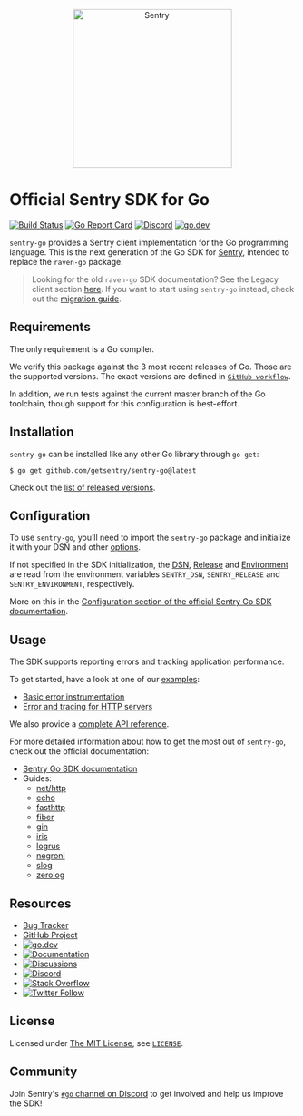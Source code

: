 <p align="center">
  <a href="https://sentry.io/?utm_source=github&utm_medium=logo" target="_blank">
    <picture>
      <source srcset="https://sentry-brand.storage.googleapis.com/sentry-logo-white.png" media="(prefers-color-scheme: dark)" />
      <source srcset="https://sentry-brand.storage.googleapis.com/sentry-logo-black.png" media="(prefers-color-scheme: light), (prefers-color-scheme: no-preference)" />
      <img src="https://sentry-brand.storage.googleapis.com/sentry-logo-black.png" alt="Sentry" width="280">
    </picture>
  </a>
</p>

# Official Sentry SDK for Go

[![Build Status](https://github.com/getsentry/sentry-go/actions/workflows/test.yml/badge.svg)](https://github.com/getsentry/sentry-go/actions/workflows/test.yml)
[![Go Report Card](https://goreportcard.com/badge/github.com/getsentry/sentry-go)](https://goreportcard.com/report/github.com/getsentry/sentry-go)
[![Discord](https://img.shields.io/discord/621778831602221064)](https://discord.gg/Ww9hbqr)
[![go.dev](https://img.shields.io/badge/go.dev-pkg-007d9c.svg?style=flat)](https://pkg.go.dev/github.com/getsentry/sentry-go)

`sentry-go` provides a Sentry client implementation for the Go programming
language. This is the next generation of the Go SDK for [Sentry](https://sentry.io/),
intended to replace the `raven-go` package.

> Looking for the old `raven-go` SDK documentation? See the Legacy client section [here](https://docs.sentry.io/clients/go/).
> If you want to start using `sentry-go` instead, check out the [migration guide](https://docs.sentry.io/platforms/go/migration/).

## Requirements

The only requirement is a Go compiler.

We verify this package against the 3 most recent releases of Go. Those are the
supported versions. The exact versions are defined in
[`GitHub workflow`](.github/workflows/test.yml).

In addition, we run tests against the current master branch of the Go toolchain,
though support for this configuration is best-effort.

## Installation

`sentry-go` can be installed like any other Go library through `go get`:

```console
$ go get github.com/getsentry/sentry-go@latest
```

Check out the [list of released versions](https://github.com/getsentry/sentry-go/releases).

## Configuration

To use `sentry-go`, you’ll need to import the `sentry-go` package and initialize
it with your DSN and other [options](https://pkg.go.dev/github.com/getsentry/sentry-go#ClientOptions).

If not specified in the SDK initialization, the
[DSN](https://docs.sentry.io/product/sentry-basics/dsn-explainer/),
[Release](https://docs.sentry.io/product/releases/) and
[Environment](https://docs.sentry.io/product/sentry-basics/environments/)
are read from the environment variables `SENTRY_DSN`, `SENTRY_RELEASE` and
`SENTRY_ENVIRONMENT`, respectively.

More on this in the [Configuration section of the official Sentry Go SDK documentation](https://docs.sentry.io/platforms/go/configuration/).

## Usage

The SDK supports reporting errors and tracking application performance.

To get started, have a look at one of our [examples](_examples/):
- [Basic error instrumentation](_examples/basic/main.go)
- [Error and tracing for HTTP servers](_examples/http/main.go)

We also provide a [complete API reference](https://pkg.go.dev/github.com/getsentry/sentry-go).

For more detailed information about how to get the most out of `sentry-go`,
check out the official documentation:

- [Sentry Go SDK documentation](https://docs.sentry.io/platforms/go/)
- Guides:
  - [net/http](https://docs.sentry.io/platforms/go/guides/http/)
  - [echo](https://docs.sentry.io/platforms/go/guides/echo/)
  - [fasthttp](https://docs.sentry.io/platforms/go/guides/fasthttp/)
  - [fiber](https://docs.sentry.io/platforms/go/guides/fiber/)
  - [gin](https://docs.sentry.io/platforms/go/guides/gin/)
  - [iris](https://docs.sentry.io/platforms/go/guides/iris/)
  - [logrus](https://docs.sentry.io/platforms/go/guides/logrus/)
  - [negroni](https://docs.sentry.io/platforms/go/guides/negroni/)
  - [slog](https://docs.sentry.io/platforms/go/guides/slog/)
  - [zerolog](https://docs.sentry.io/platforms/go/guides/zerolog/)

## Resources

- [Bug Tracker](https://github.com/getsentry/sentry-go/issues)
- [GitHub Project](https://github.com/getsentry/sentry-go)
- [![go.dev](https://img.shields.io/badge/go.dev-pkg-007d9c.svg?style=flat)](https://pkg.go.dev/github.com/getsentry/sentry-go)
- [![Documentation](https://img.shields.io/badge/documentation-sentry.io-green.svg)](https://docs.sentry.io/platforms/go/)
- [![Discussions](https://img.shields.io/github/discussions/getsentry/sentry-go.svg)](https://github.com/getsentry/sentry-go/discussions)
- [![Discord](https://img.shields.io/discord/621778831602221064)](https://discord.gg/Ww9hbqr)
- [![Stack Overflow](https://img.shields.io/badge/stack%20overflow-sentry-green.svg)](http://stackoverflow.com/questions/tagged/sentry)
- [![Twitter Follow](https://img.shields.io/twitter/follow/getsentry?label=getsentry&style=social)](https://twitter.com/intent/follow?screen_name=getsentry)

## License

Licensed under
[The MIT License](https://opensource.org/licenses/mit/), see
[`LICENSE`](LICENSE).

## Community

Join Sentry's [`#go` channel on Discord](https://discord.gg/Ww9hbqr) to get
involved and help us improve the SDK!
